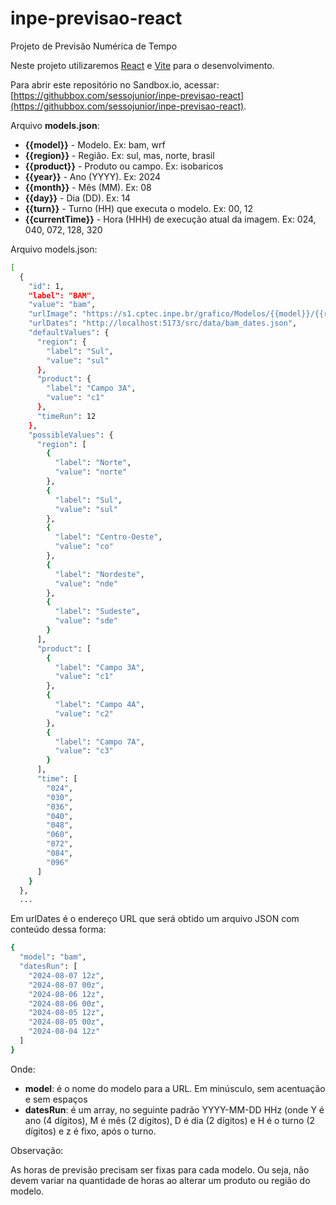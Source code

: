 # inpe-previsao-react

Projeto de Previsão Numérica de Tempo

Neste projeto utilizaremos [React](https://react.dev/) e [Vite](https://vitejs.dev/) para o desenvolvimento.

Para abrir este repositório no Sandbox.io, acessar: [https://githubbox.com/sessojunior/inpe-previsao-react](https://githubbox.com/sessojunior/inpe-previsao-react).

Arquivo **models.json**:

- **{{model}}** - Modelo. Ex: bam, wrf
- **{{region}}** - Região. Ex: sul, mas, norte, brasil
- **{{product}}** - Produto ou campo. Ex: isobaricos
- **{{year}}** - Ano (YYYY). Ex: 2024
- **{{month}}** - Mês (MM). Ex: 08
- **{{day}}** - Dia (DD). Ex: 14
- **{{turn}}** - Turno (HH) que executa o modelo. Ex: 00, 12
- **{{currentTime}}** - Hora (HHH) de execução atual da imagem. Ex: 024, 040, 072, 128, 320

Arquivo models.json:

```bash
[
  {
    "id": 1,
    "label": "BAM",
    "value": "bam",
    "urlImage": "https://s1.cptec.inpe.br/grafico/Modelos/{{model}}/{{region}}/{{product}}/{{year}}/{{month}}/{{day}}/{{turn}}/modelo_{{currentTime}}h_glo_{{year}}{{month}}{{day}}{{turn}}Z.png",
    "urlDates": "http://localhost:5173/src/data/bam_dates.json",
    "defaultValues": {
      "region": {
        "label": "Sul",
        "value": "sul"
      },
      "product": {
        "label": "Campo 3A",
        "value": "c1"
      },
      "timeRun": 12
    },
    "possibleValues": {
      "region": [
        {
          "label": "Norte",
          "value": "norte"
        },
        {
          "label": "Sul",
          "value": "sul"
        },
        {
          "label": "Centro-Oeste",
          "value": "co"
        },
        {
          "label": "Nordeste",
          "value": "nde"
        },
        {
          "label": "Sudeste",
          "value": "sde"
        }
      ],
      "product": [
        {
          "label": "Campo 3A",
          "value": "c1"
        },
        {
          "label": "Campo 4A",
          "value": "c2"
        },
        {
          "label": "Campo 7A",
          "value": "c3"
        }
      ],
      "time": [
        "024",
        "030",
        "036",
        "040",
        "048",
        "060",
        "072",
        "084",
        "096"
      ]
    }
  },
  ...
```

Em urlDates é o endereço URL que será obtido um arquivo JSON com conteúdo dessa forma:

```bash
{
  "model": "bam",
  "datesRun": [
    "2024-08-07 12z",
    "2024-08-07 00z",
    "2024-08-06 12z",
    "2024-08-06 00z",
    "2024-08-05 12z",
    "2024-08-05 00z",
    "2024-08-04 12z"
  ]
}
```

Onde:

- **model**: é o nome do modelo para a URL. Em minúsculo, sem acentuação e sem espaços
- **datesRun**: é um array, no seguinte padrão YYYY-MM-DD HHz (onde Y é ano (4 dígitos), M é mês (2 dígitos), D é dia (2 dígitos) e H é o turno (2 dígitos) e z é fixo, após o turno.

Observação:

As horas de previsão precisam ser fixas para cada modelo. Ou seja, não devem variar na quantidade de horas ao alterar um produto ou região do modelo.
